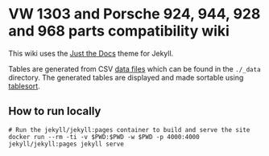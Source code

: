 # VW 1303 and Porsche 924, 944, 928 and 968 parts compatibility wiki

This wiki uses the [Just the Docs](https://just-the-docs.com) theme for Jekyll.

Tables are generated from CSV [data files](https://jekyllrb.com/docs/datafiles/) which can be found in the `./_data` directory.
The generated tables are displayed and made sortable using [tablesort](http://tristen.ca/tablesort/demo/).

## How to run locally
```
# Run the jekyll/jekyll:pages container to build and serve the site
docker run --rm -ti -v $PWD:$PWD -w $PWD -p 4000:4000 jekyll/jekyll:pages jekyll serve
```
